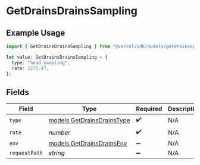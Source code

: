 # GetDrainsDrainsSampling

## Example Usage

```typescript
import { GetDrainsDrainsSampling } from "@vercel/sdk/models/getdrainsop.js";

let value: GetDrainsDrainsSampling = {
  type: "head_sampling",
  rate: 2275.47,
};
```

## Fields

| Field                                                          | Type                                                           | Required                                                       | Description                                                    |
| -------------------------------------------------------------- | -------------------------------------------------------------- | -------------------------------------------------------------- | -------------------------------------------------------------- |
| `type`                                                         | [models.GetDrainsDrainsType](../models/getdrainsdrainstype.md) | :heavy_check_mark:                                             | N/A                                                            |
| `rate`                                                         | *number*                                                       | :heavy_check_mark:                                             | N/A                                                            |
| `env`                                                          | [models.GetDrainsDrainsEnv](../models/getdrainsdrainsenv.md)   | :heavy_minus_sign:                                             | N/A                                                            |
| `requestPath`                                                  | *string*                                                       | :heavy_minus_sign:                                             | N/A                                                            |